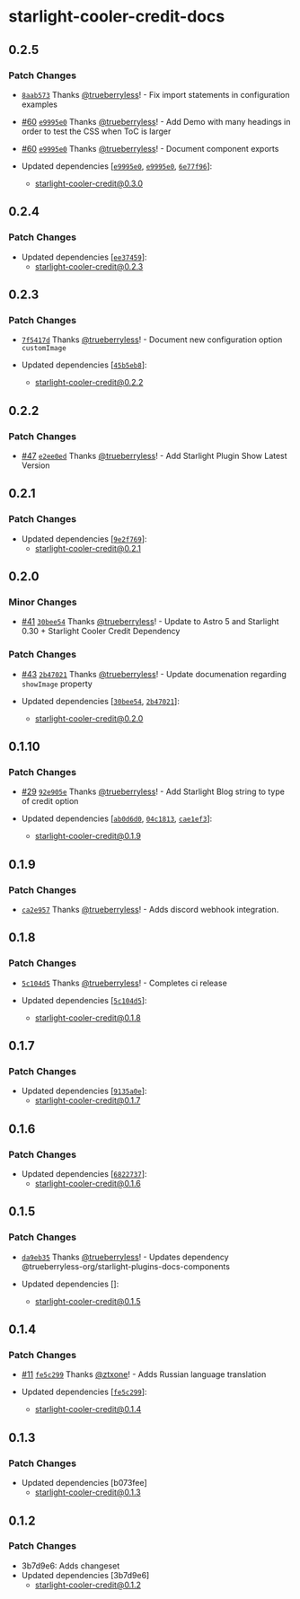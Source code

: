 # starlight-cooler-credit-docs

## 0.2.5

### Patch Changes

- [`8aab573`](https://github.com/trueberryless-org/starlight-cooler-credit/commit/8aab573111fd1032a5403c1b8c287e52dc1a6503) Thanks [@trueberryless](https://github.com/trueberryless)! - Fix import statements in configuration examples

- [#60](https://github.com/trueberryless-org/starlight-cooler-credit/pull/60) [`e9995e0`](https://github.com/trueberryless-org/starlight-cooler-credit/commit/e9995e0f50bec1cdbc121899769219b62ee57223) Thanks [@trueberryless](https://github.com/trueberryless)! - Add Demo with many headings in order to test the CSS when ToC is larger

- [#60](https://github.com/trueberryless-org/starlight-cooler-credit/pull/60) [`e9995e0`](https://github.com/trueberryless-org/starlight-cooler-credit/commit/e9995e0f50bec1cdbc121899769219b62ee57223) Thanks [@trueberryless](https://github.com/trueberryless)! - Document component exports

- Updated dependencies [[`e9995e0`](https://github.com/trueberryless-org/starlight-cooler-credit/commit/e9995e0f50bec1cdbc121899769219b62ee57223), [`e9995e0`](https://github.com/trueberryless-org/starlight-cooler-credit/commit/e9995e0f50bec1cdbc121899769219b62ee57223), [`6e77f96`](https://github.com/trueberryless-org/starlight-cooler-credit/commit/6e77f96ab4ce84d069f1ba3eed4f7c9c541a4093)]:
  - starlight-cooler-credit@0.3.0

## 0.2.4

### Patch Changes

- Updated dependencies [[`ee37459`](https://github.com/trueberryless-org/starlight-cooler-credit/commit/ee374593e459b728e34503cc5ae1a6c177a4396f)]:
  - starlight-cooler-credit@0.2.3

## 0.2.3

### Patch Changes

- [`7f5417d`](https://github.com/trueberryless-org/starlight-cooler-credit/commit/7f5417d96aacdc6d35b69397f70c95bb6f6a2eb0) Thanks [@trueberryless](https://github.com/trueberryless)! - Document new configuration option `customImage`

- Updated dependencies [[`45b5eb8`](https://github.com/trueberryless-org/starlight-cooler-credit/commit/45b5eb85c5bc3be4899cbd907acabeb6f20bfd3c)]:
  - starlight-cooler-credit@0.2.2

## 0.2.2

### Patch Changes

- [#47](https://github.com/trueberryless-org/starlight-cooler-credit/pull/47) [`e2ee0ed`](https://github.com/trueberryless-org/starlight-cooler-credit/commit/e2ee0edaff5c980f23d81876381fcf5d54861a64) Thanks [@trueberryless](https://github.com/trueberryless)! - Add Starlight Plugin Show Latest Version

## 0.2.1

### Patch Changes

- Updated dependencies [[`9e2f769`](https://github.com/trueberryless-org/starlight-cooler-credit/commit/9e2f7698d3079bf36e1e7cc811e0ed9f032f401d)]:
  - starlight-cooler-credit@0.2.1

## 0.2.0

### Minor Changes

- [#41](https://github.com/trueberryless-org/starlight-cooler-credit/pull/41) [`30bee54`](https://github.com/trueberryless-org/starlight-cooler-credit/commit/30bee54b86c1c8ccd30413e3d8c4b53a6af0e370) Thanks [@trueberryless](https://github.com/trueberryless)! - Update to Astro 5 and Starlight 0.30 + Starlight Cooler Credit Dependency

### Patch Changes

- [#43](https://github.com/trueberryless-org/starlight-cooler-credit/pull/43) [`2b47021`](https://github.com/trueberryless-org/starlight-cooler-credit/commit/2b47021d50251b18592a692240066e0d4cf3418e) Thanks [@trueberryless](https://github.com/trueberryless)! - Update documenation regarding `showImage` property

- Updated dependencies [[`30bee54`](https://github.com/trueberryless-org/starlight-cooler-credit/commit/30bee54b86c1c8ccd30413e3d8c4b53a6af0e370), [`2b47021`](https://github.com/trueberryless-org/starlight-cooler-credit/commit/2b47021d50251b18592a692240066e0d4cf3418e)]:
  - starlight-cooler-credit@0.2.0

## 0.1.10

### Patch Changes

- [#29](https://github.com/trueberryless-org/starlight-cooler-credit/pull/29) [`92e905e`](https://github.com/trueberryless-org/starlight-cooler-credit/commit/92e905e1005beb67e282227768856b39d3d912b9) Thanks [@trueberryless](https://github.com/trueberryless)! - Add Starlight Blog string to type of credit option

- Updated dependencies [[`ab0d6d0`](https://github.com/trueberryless-org/starlight-cooler-credit/commit/ab0d6d02f2e8dca47620b19924bdd8f1909540c9), [`04c1813`](https://github.com/trueberryless-org/starlight-cooler-credit/commit/04c181327f6a676fe63422724f92498a2690bfc5), [`cae1ef3`](https://github.com/trueberryless-org/starlight-cooler-credit/commit/cae1ef353f0d8cf3d63ccbfd08f7ebcece1abc19)]:
  - starlight-cooler-credit@0.1.9

## 0.1.9

### Patch Changes

- [`ca2e957`](https://github.com/trueberryless-org/starlight-cooler-credit/commit/ca2e9575fd7e7cc7e346d0949ba373e9b8fed4ff) Thanks [@trueberryless](https://github.com/trueberryless)! - Adds discord webhook integration.

## 0.1.8

### Patch Changes

- [`5c104d5`](https://github.com/trueberryless-org/starlight-cooler-credit/commit/5c104d5b14b13966290122df58a8a752e98997d4) Thanks [@trueberryless](https://github.com/trueberryless)! - Completes ci release

- Updated dependencies [[`5c104d5`](https://github.com/trueberryless-org/starlight-cooler-credit/commit/5c104d5b14b13966290122df58a8a752e98997d4)]:
  - starlight-cooler-credit@0.1.8

## 0.1.7

### Patch Changes

- Updated dependencies [[`9135a0e`](https://github.com/trueberryless-org/starlight-cooler-credit/commit/9135a0e4db720ddbe8f77b564d5f2754e382e844)]:
  - starlight-cooler-credit@0.1.7

## 0.1.6

### Patch Changes

- Updated dependencies [[`6822737`](https://github.com/trueberryless-org/starlight-cooler-credit/commit/6822737ce5a66924a967e5fecc8041a60b2c164b)]:
  - starlight-cooler-credit@0.1.6

## 0.1.5

### Patch Changes

- [`da9eb35`](https://github.com/trueberryless-org/starlight-cooler-credit/commit/da9eb359c1187597a00e43959ed7f81ecb73f130) Thanks [@trueberryless](https://github.com/trueberryless)! - Updates dependency @trueberryless-org/starlight-plugins-docs-components

- Updated dependencies []:
  - starlight-cooler-credit@0.1.5

## 0.1.4

### Patch Changes

- [#11](https://github.com/trueberryless-org/starlight-cooler-credit/pull/11) [`fe5c299`](https://github.com/trueberryless-org/starlight-cooler-credit/commit/fe5c29942aec69c3beb91ab613c83f6d810fc03f) Thanks [@ztxone](https://github.com/ztxone)! - Adds Russian language translation

- Updated dependencies [[`fe5c299`](https://github.com/trueberryless-org/starlight-cooler-credit/commit/fe5c29942aec69c3beb91ab613c83f6d810fc03f)]:
  - starlight-cooler-credit@0.1.4

## 0.1.3

### Patch Changes

- Updated dependencies [b073fee]
  - starlight-cooler-credit@0.1.3

## 0.1.2

### Patch Changes

- 3b7d9e6: Adds changeset
- Updated dependencies [3b7d9e6]
  - starlight-cooler-credit@0.1.2
